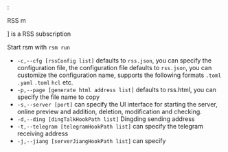 :

RSS m

] is a RSS subscription 

Start rsm with `rsm run`

- `-c,--cfg [rssConfig list]` defaults to `rss.json`, you can specify the configuration file, the configuration file
  defaults to `rss.json`, you can customize the configuration name, supports the following
  formats `.toml` ` .yaml` `.toml` `hcl` etc.
- `-p,--page [generate html address list]` defaults to rss.html, you can specify the file name to copy
- `-s,--server [port]` can specify the UI interface for starting the server, online preview and addition, deletion,
  modification and checking.
- `-d,--ding [dingTalkHookPath list]` Dingding sending address
- `-t,--telegram [telegramHookPath list]` can specify the telegram receiving address
- `-j,--jiang [serverJiangHookPath list]` can specify 
